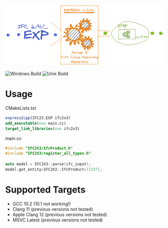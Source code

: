 ![Logo](logo.png)

![Windows Build](https://github.com/baumhaus-project/express2cpp/workflows/Windows%20Build/badge.svg)
![Unix Build](https://github.com/baumhaus-project/express2cpp/workflows/Unix%20Build/badge.svg)

# Usage

CMakeLists.txt
```cmake
express2cpp(IFC23.EXP ifc2x3)
add_executable(exe main.cc)
target_link_libraries(exe ifc2x3)
```

main.cc
```cpp
#include "IFC2X3/IfcProduct.h"
#include "IFC2X3/register_all_types.h"

auto model = IFC2X3::parse(ifc_input);
model.get_entity<IFC2X3::IfcProduct>(1337);
```

# Supported Targets

  - GCC 10.2 (10.1 not working!)
  - Clang 11 (previous versions not tested)
  - Apple Clang 12 (previous versions not tested)
  - MSVC Latest (previous versions not tested)
